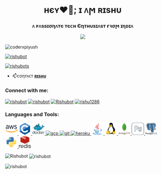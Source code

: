 
<h1 align="center">ʜєʏ❤️‍🔥; ɪ ᴧϻ  ʀɪsʜυ</h1>
<h3 align="center">ᴧ ᴘᴧssɪσηᴧᴛє ᴛєᴄʜ Єηᴛʜυsɪᴧsᴛ ғꝛσϻ ɪηᴅɪᴧ</h3>

<p align="center">
  <img src="https://envs.sh/9ul.jpg">
</p>

<p align="left"> <img src="https://komarev.com/ghpvc/?username=coderxpiyush&label=Profile%20views&color=0e75b6&style=flat" alt="coderxpiyush" /> </p>

<p align="left"> <a href="https://github.com/ryo-ma/github-profile-trophy"><img src="https://github-profile-trophy.vercel.app/?username=rishubot" alt="rishubot" /></a> </p>

<p align="left"> <a href="https://twitter.com/" target="blank"><img src="https://img.shields.io/twitter/follow/rishubots?logo=twitter&style=for-the-badge" alt="rishubots" /></a> </p>

- 📫ᴄσηᴛᴧᴄᴛ **[ʀɪsʜυ](https://telegram.me/rishu1286)**

<h3 align="left">Connect with me:</h3>
<p align="left">
<a href="https://twitter.com/" target="blank"><img align="center" src="https://raw.githubusercontent.com/rahuldkjain/github-profile-readme-generator/master/src/images/icons/Social/twitter.svg" alt="rishubot" height="30" width="40" /></a>
<a href="https://instagram.com/" target="blank"><img align="center" src="https://raw.githubusercontent.com/rahuldkjain/github-profile-readme-generator/master/src/images/icons/Social/instagram.svg" alt="rishubot" height="30" width="40" /></a>
<a href="https://www.youtube.com/@rishu1286" target="blank"><img align="center" src="https://raw.githubusercontent.com/rahuldkjain/github-profile-readme-generator/master/src/images/icons/Social/youtube.svg" alt="Rishubot" height="30" width="40" /></a>
<a href="https://t.me/rishu1286" target="blank">
  <img align="center" src="https://github.com/matomo-org/matomo-icons/blob/master/src/socials/web.telegram.org.svg" alt="rishu1286" height="30" width="40" />
</a>
</p>

<h3 align="left">Languages and Tools:</h3>
<p align="left"> <a href="https://aws.amazon.com" target="_blank" rel="noreferrer"> <img src="https://raw.githubusercontent.com/devicons/devicon/master/icons/amazonwebservices/amazonwebservices-original-wordmark.svg" alt="aws" width="40" height="40"/> </a> <a href="https://www.cprogramming.com/" target="_blank" rel="noreferrer"> <img src="https://raw.githubusercontent.com/devicons/devicon/master/icons/c/c-original.svg" alt="c" width="40" height="40"/> </a> <a href="https://www.docker.com/" target="_blank" rel="noreferrer"> <img src="https://raw.githubusercontent.com/devicons/devicon/master/icons/docker/docker-original-wordmark.svg" alt="docker" width="40" height="40"/> </a> <a href="https://cloud.google.com" target="_blank" rel="noreferrer"> <img src="https://www.vectorlogo.zone/logos/google_cloud/google_cloud-icon.svg" alt="gcp" width="40" height="40"/> </a> <a href="https://git-scm.com/" target="_blank" rel="noreferrer"> <img src="https://www.vectorlogo.zone/logos/git-scm/git-scm-icon.svg" alt="git" width="40" height="40"/> </a> <a href="https://heroku.com" target="_blank" rel="noreferrer"> <img src="https://www.vectorlogo.zone/logos/heroku/heroku-icon.svg" alt="heroku" width="40" height="40"/> </a> <a href="https://www.java.com" target="_blank" rel="noreferrer"> <img src="https://raw.githubusercontent.com/devicons/devicon/master/icons/java/java-original.svg" alt="java" width="40" height="40"/> </a> <a href="https://www.linux.org/" target="_blank" rel="noreferrer"> <img src="https://raw.githubusercontent.com/devicons/devicon/master/icons/linux/linux-original.svg" alt="linux" width="40" height="40"/> </a> <a href="https://www.mongodb.com/" target="_blank" rel="noreferrer"> <img src="https://raw.githubusercontent.com/devicons/devicon/master/icons/mongodb/mongodb-original-wordmark.svg" alt="mongodb" width="40" height="40"/> </a> <a href="https://www.photoshop.com/en" target="_blank" rel="noreferrer"> <img src="https://raw.githubusercontent.com/devicons/devicon/master/icons/photoshop/photoshop-line.svg" alt="photoshop" width="40" height="40"/> </a> <a href="https://www.postgresql.org" target="_blank" rel="noreferrer"> <img src="https://raw.githubusercontent.com/devicons/devicon/master/icons/postgresql/postgresql-original-wordmark.svg" alt="postgresql" width="40" height="40"/> </a> <a href="https://www.python.org" target="_blank" rel="noreferrer"> <img src="https://raw.githubusercontent.com/devicons/devicon/master/icons/python/python-original.svg" alt="python" width="40" height="40"/> </a> <a href="https://redis.io" target="_blank" rel="noreferrer"> <img src="https://raw.githubusercontent.com/devicons/devicon/master/icons/redis/redis-original-wordmark.svg" alt="redis" width="40" height="40"/> </a> </p>

<p><img align="left" src="https://github-readme-stats.vercel.app/api/top-langs?username=rishubot&show_icons=true&locale=en&layout=compact" alt="Rishubot" /></p>

<p>&nbsp;<img align="center" src="https://github-readme-stats.vercel.app/api?username=rishubot&show_icons=true&locale=en" alt="rishubot" /></p>

<p><img align="center" src="https://github-readme-streak-stats.herokuapp.com/?user=rishubots&" alt="rishubot" /></p>
